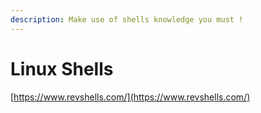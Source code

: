 ```yaml
---
description: Make use of shells knowledge you must !
---
```


# Linux Shells

[https://www.revshells.com/](https://www.revshells.com/)
